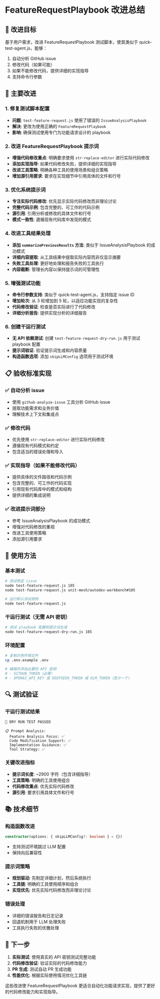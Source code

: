 # FeatureRequestPlaybook 改进总结

## 🎯 改进目标

基于用户需求，改进 FeatureRequestPlaybook 测试脚本，使其类似于 quick-test-agent.js，能够：
1. 自动分析 GitHub issue
2. 修改代码（如果可能）
3. 如果不能修改代码，提供详细的实现指导
4. 支持命令行参数

## 🔧 主要改进

### 1. 修复测试脚本配置
- **问题**: `test-feature-request.js` 使用了错误的 `IssueAnalysisPlaybook`
- **解决**: 更改为使用正确的 `FeatureRequestPlaybook`
- **影响**: 确保测试使用专门为功能请求设计的 playbook

### 2. 改进 FeatureRequestPlaybook 提示词
- **增强代码修改重点**: 明确要求使用 `str-replace-editor` 进行实际代码修改
- **添加实现指导**: 如果代码修改失败，提供详细的实现指导
- **改进工具策略**: 明确各种工具的使用场景和组合策略
- **增加源引用要求**: 要求在实现细节中引用具体的文件和行号

### 3. 优化系统提示词
- **专注实际代码修改**: 优先显示实际代码修改而非理论讨论
- **完整代码示例**: 包含完整的、可工作的代码示例
- **源引用**: 引用分析或修改的具体文件和行号
- **模式一致性**: 遵循现有代码库中发现的模式

### 4. 改进工具结果处理
- **添加 `summarizePreviousResults` 方法**: 类似于 IssueAnalysisPlaybook 的成功模式
- **详细内容提取**: 从工具结果中提取实际内容而非仅显示摘要
- **失败工具处理**: 更好地处理和报告失败的工具执行
- **内容截断**: 管理长内容以保持提示词的可管理性

### 5. 增强测试功能
- **命令行参数支持**: 类似于 quick-test-agent.js，支持指定 issue ID
- **增加轮次**: 从 3 轮增加到 5 轮，以适应功能实现的复杂性
- **代码修改验证**: 检查是否实际进行了代码修改
- **详细分析报告**: 提供实现分析的详细报告

### 6. 创建干运行测试
- **无 API 依赖测试**: 创建 `test-feature-request-dry-run.js` 用于测试 playbook 配置
- **提示词验证**: 验证提示词生成和内容质量
- **构造函数选项**: 添加 `skipLLMConfig` 选项用于测试环境

## 📋 验收标准实现

### ✅ 自动分析 issue
- 使用 `github-analyze-issue` 工具分析 GitHub issue
- 提取功能需求和业务价值
- 理解技术上下文和集成点

### ✅ 修改代码
- 优先使用 `str-replace-editor` 进行实际代码修改
- 遵循现有代码模式和约定
- 包含适当的错误处理和导入

### ✅ 实现指导（如果不能修改代码）
- 提供具体的文件路径和代码示例
- 包含完整的、可工作的代码实现
- 引用现有代码库中的模式和结构
- 提供详细的集成说明

### ✅ 改进提示词部分
- 参考 IssueAnalysisPlaybook 的成功模式
- 增强对代码修改的重视
- 改进工具使用策略
- 添加源引用要求

## 🚀 使用方法

### 基本测试
```bash
# 测试特定 issue
node test-feature-request.js 105
node test-feature-request.js unit-mesh/autodev-workbench#105

# 运行默认测试用例
node test-feature-request.js
```

### 干运行测试（无需 API 密钥）
```bash
# 测试 playbook 配置和提示词生成
node test-feature-request-dry-run.js 105
```

### 环境配置
```bash
# 复制示例环境文件
cp .env.example .env

# 编辑并添加必要的 API 密钥
# - GITHUB_TOKEN（必需）
# - OPENAI_API_KEY 或 DEEPSEEK_TOKEN 或 GLM_TOKEN（至少一个）
```

## 🔍 测试验证

### 干运行测试结果
```
🎉 DRY RUN TEST PASSED

📋 Prompt Analysis:
  Feature Analysis Focus: ✅
  Code Modification Support: ✅
  Implementation Guidance: ✅
  Tool Strategy: ✅
```

### 关键改进指标
- **提示词长度**: ~2900 字符（包含详细指导）
- **工具策略**: 明确的工具使用组合
- **代码修改重点**: 优先实际代码修改
- **源引用**: 要求引用具体文件和行号

## 📚 技术细节

### 构造函数改进
```typescript
constructor(options: { skipLLMConfig?: boolean } = {})
```
- 支持测试环境跳过 LLM 配置
- 保持向后兼容性

### 提示词策略
- **规划驱动**: 先制定详细计划，然后系统执行
- **工具链**: 明确的工具使用顺序和组合
- **实现优先**: 优先实际代码修改而非理论讨论

### 错误处理
- 详细的错误报告和日志记录
- 回退机制用于 LLM 处理失败
- 工具执行失败的优雅处理

## 🎯 下一步

1. **实际测试**: 使用真实的 API 密钥测试完整功能
2. **代码修改验证**: 验证实际的代码修改能力
3. **PR 生成**: 测试自动 PR 生成功能
4. **性能优化**: 根据实际使用情况优化工具链

这些改进使 FeatureRequestPlaybook 更适合自动化功能请求实现，提供了更好的代码修改能力和实现指导。
